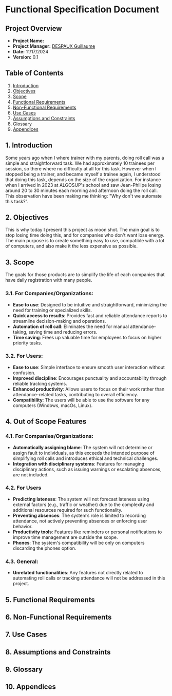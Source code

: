 # Functional Specification Document

## Project Overview
- **Project Name:** 
- **Project Manager:** [DESPAUX Guillaume](https://github.com/GuillaumeDespaux)
- **Date:** 11/17/2024
- **Version:** 0.1

## Table of Contents
1. [Introduction](#introduction)
2. [Objectives](#objectives)
3. [Scope](#scope)
4. [Functional Requirements](#functional-requirements)
5. [Non-Functional Requirements](#non-functional-requirements)
6. [Use Cases](#use-cases)
7. [Assumptions and Constraints](#assumptions-and-constraints)
8. [Glossary](#glossary)
9. [Appendices](#appendices)

## 1. Introduction
Some years ago when I where trainer with my parents, doing roll call was a simple and straightforward task. We had approximately 10 trainees per session, so there where no difficulty at all for this task. However when I stopped being a trainer, and became myself a trainee again, I understood that doing this task, depends on the size of the organization. For instance when I arrived in 2023 at ALGOSUP's school and saw Jean-Philipe losing around 20 to 30 minutes each morning and afternoon doing the roll call. This observation have been making me thinking: "Why don't we automate this task?".

## 2. Objectives
This is why today I present this project as moon shot. The main goal is to stop losing time doing this, and for companies who don't want lose energy. The main purpose is to create something easy to use, compatible with a lot of computers, and also make it the less expensive as possible.

## 3. Scope
<!-- Define the scope of the project, including what is in scope and what is out of scope. -->
The goals for those products are to simplify the life of each companies that have daily registration with many people.

### 3.1. For Companies/Organizations:
- **Ease to use**: Designed to be intuitive and straightforward, minimizing the need for training or specialized skills.
- **Quick access to results**: Provides fast and reliable attendance reports to streamline decision-making and operations.
- **Automation of roll call**: Eliminates the need for manual attendance-taking, saving time and reducing errors.
- **Time saving**: Frees up valuable time for employees to focus on higher priority tasks.

### 3.2. For Users:
- **Ease to use**: Simple interface to ensure smooth user interaction without confusion.
- **Improved discipline**: Encourages punctuality and accountability through reliable tracking systems.
- **Enhanced productivity**: Allows users to focus on their work rather than attendance-related tasks, contributing to overall efficiency.
- **Compatibility**: The users will be able to use the software for any computers (Windows, macOs, Linux).
## 4. Out of Scope Features

### 4.1. For Companies/Organizations:
- **Automatically assigning blame**: The system will not determine or assign fault to individuals, as this exceeds the intended purpose of simplifying roll calls and introduces ethical and technical challenges.
- **Integration with disciplinary systems**: Features for managing disciplinary actions, such as issuing warnings or escalating absences, are not included.

### 4.2. For Users
- **Predicting lateness**: The system will not forecast lateness using external factors (e.g., traffic or weather) due to the complexity and additional resources required for such functionality.
- **Preventing absences**: The system’s role is limited to recording attendance, not actively preventing absences or enforcing user behavior.
- **Productivity tools**: Features like reminders or personal notifications to improve time management are outside the scope.
- **Phones**: The system's compatibility will be only on computers discarding the phones option.

### 4.3. General:
- **Unrelated functionalities**: Any features not directly related to automating roll calls or tracking attendance will not be addressed in this project.


## 5. Functional Requirements
<!-- Detail the functional requirements of the project. Each requirement should be clearly stated and numbered. -->

## 6. Non-Functional Requirements
<!-- List the non-functional requirements, such as performance, security, and usability. -->

## 7. Use Cases
<!-- Describe the use cases for the project. Each use case should include a description, actors involved, preconditions, postconditions, and the main flow of events. -->

## 8. Assumptions and Constraints
<!-- List any assumptions and constraints that apply to the project. -->

## 9. Glossary
<!-- Provide definitions for any terms or acronyms used in the document. -->

## 10. Appendices
<!-- Include any additional information or documents that support the functional specification. -->
